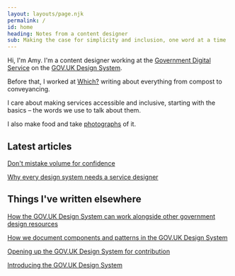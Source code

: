 ```yaml
---
layout: layouts/page.njk
permalink: /
id: home
heading: Notes from a content designer
sub: Making the case for simplicity and inclusion, one word at a time
---
```


Hi, I'm Amy. I'm a content designer working at the [Government Digital Service](https://www.gov.uk/government/organisations/government-digital-service) on the [GOV.‌UK Design System](https://design-system.service.gov.uk/).

Before that, I worked at [Which?](https://www.which.co.uk/) writing about everything from compost to conveyancing. 

I care about making services accessible and inclusive, starting with the basics – the words we use to talk about them.

I also make food and take [photographs](https://www.instagram.com/saltsweetsourspice/) of it.

## Latest articles

[Don't mistake volume for confidence](/articles/dont-mistake-volume-for-confidence/)

[Why every design system needs a service designer](/articles/why-every-design-system-needs-a-service-designer/)

## Things I've written elsewhere

[How the GOV.UK Design System can work alongside other government design resources](https://designnotes.blog.gov.uk/2019/02/14/how-the-gov-uk-design-system-can-work-alongside-other-government-design-resources)

[How we document components and patterns in the GOV.UK Design System](https://designnotes.blog.gov.uk/2018/11/05/how-we-document-components-and-patterns-in-the-gov-uk-design-system/)

[Opening up the GOV.UK Design System for contribution](https://designnotes.blog.gov.uk/2018/09/26/opening-up-the-gov-uk-design-system-for-contributions/)

[Introducing the GOV.UK Design System](https://gds.blog.gov.uk/2018/06/22/introducing-the-gov-uk-design-system/)
